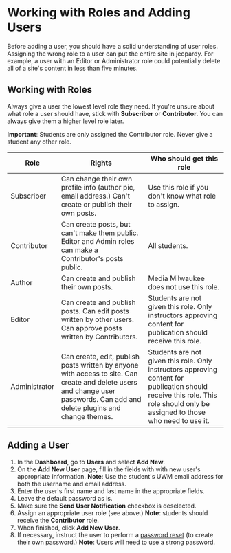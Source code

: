 # Working with Roles and Adding Users

Before adding a user, you should have a solid understanding of user roles. Assigning the wrong role to a user can put the entire site in jeopardy. For example, a user with an Editor or Administrator role could potentially delete all of a site's content in less than five minutes.

## Working with Roles

Always give a user the lowest level role they need. If you're unsure about what role a user should have, stick with **Subscriber** or **Contributor**. You can always give them a higher level role later.

**Important**: Students are only assigned the Contributor role. Never give a student any other role.

| Role          | Rights                                                                                                                                                                      | Who should get this role                                                                                                                                                      |
| ------------- | --------------------------------------------------------------------------------------------------------------------------------------------------------------------------- | ----------------------------------------------------------------------------------------------------------------------------------------------------------------------------- |
| Subscriber    | Can change their own profile info (author pic, email address.) Can't create or publish their own posts.                                                                     | Use this role if you don't know what role to assign.                                                                                                                          |
| Contributor   | Can create posts, but can't make them public. Editor and Admin roles can make a Contributor's posts public.                                                                 | All students.                                                                                                                                                                 |
| Author        | Can create and publish their own posts.                                                                                                                                     | Media Milwaukee does not use this role.                                                                                                                                       |
| Editor        | Can create and publish posts. Can edit posts written by other users. Can approve posts written by Contributors.                                                             | Students are not given this role. Only instructors approving content for publication should receive this role.                                                                |
| Administrator | Can create, edit, publish posts written by anyone with access to site. Can create and delete users and change user passwords. Can add and delete plugins and change themes. | Students are not given this role. Only instructors approving content for publication should receive this role. This role should only be assigned to those who need to use it. |

## Adding a User

1. In the **Dashboard**, go to **Users** and select **Add New**.
2. On the **Add New User** page, fill in the fields with with new user's appropriate information. **Note**: Use the student's UWM email address for both the username and email address.
3. Enter the user's first name and last name in the appropriate fields.&#x20;
4. Leave the default password as is.
5. Make sure the **Send User Notification** checkbox is deselected.
6. Assign an appropriate user role (see above.) **Note**: students should receive the **Contributor** role.
7. When finished, click **Add New User**.&#x20;
8. If necessary, instruct the user to perform a [password reset](https://app.gitbook.com/accessing-the-news-site/resetting-your-password.md) (to create their own password.) **Note**: Users will need to use a strong password.&#x20;

